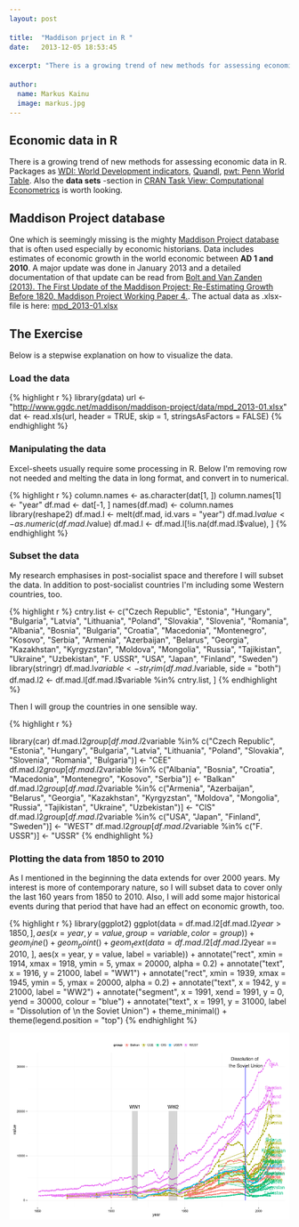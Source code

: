 ```yaml
---
layout: post

title:  "Maddison prject in R "
date:   2013-12-05 18:53:45

excerpt: "There is a growing trend of new methods for assessing economic data in R"

author:
  name: Markus Kainu
  image: markus.jpg
---
```


## Economic data in R

There is a growing trend of new methods for assessing economic data in R. Packages as [WDI: World Development indicators](https://github.com/vincentarelbundock/WDI), [Quandl](http://www.quandl.com/help/packages/r), [pwt: Penn World Table](http://cran.r-project.org/web/packages/pwt/index.html). Also the **data sets** -section in [CRAN Task View: Computational Econometrics](http://cran.r-project.org/web/views/Econometrics.html) is worth looking.

## Maddison Project database

One which is seemingly missing is the mighty [Maddison Project database](http://www.ggdc.net/maddison/maddison-project/home.htm) that is often used especially by economic historians. Data includes estimates of economic growth in the world economic between **AD 1 and 2010**. A major update was done in January 2013 and a detailed documentation of that update can be read from [Bolt and Van Zanden (2013). The First Update of the Maddison Project; Re-Estimating Growth Before 1820, Maddison Project Working Paper 4.](http://www.ggdc.net/maddison/maddison-project/publications/wp4.pdf). The actual data as .xlsx-file is here: [mpd_2013-01.xlsx](http://www.ggdc.net/maddison/maddison-project/data/mpd_2013-01.xlsx)

## The Exercise

Below is a stepwise explanation on how to visualize the data.

### Load the data


{% highlight r %}
library(gdata)
url <- "http://www.ggdc.net/maddison/maddison-project/data/mpd_2013-01.xlsx"
dat <- read.xls(url, header = TRUE, skip = 1, stringsAsFactors = FALSE)
{% endhighlight %}


### Manipulating the data

Excel-sheets usually require some processing in R. Below I'm removing row not needed and melting the data in long format, and convert in to numerical.



{% highlight r %}
column.names <- as.character(dat[1, ])
column.names[1] <- "year"
df.mad <- dat[-1, ]
names(df.mad) <- column.names
library(reshape2)
df.mad.l <- melt(df.mad, id.vars = "year")
df.mad.l$value <- as.numeric(df.mad.l$value)
df.mad.l <- df.mad.l[!is.na(df.mad.l$value), ]
{% endhighlight %}


### Subset the data

My research emphasises in post-socialist space and therefore I will subset the data. In addition to post-socialist countries I'm including some Western countries, too.


{% highlight r %}
cntry.list <- c("Czech Republic", "Estonia", "Hungary", "Bulgaria", "Latvia", 
    "Lithuania", "Poland", "Slovakia", "Slovenia", "Romania", "Albania", "Bosnia", 
    "Bulgaria", "Croatia", "Macedonia", "Montenegro", "Kosovo", "Serbia", "Armenia", 
    "Azerbaijan", "Belarus", "Georgia", "Kazakhstan", "Kyrgyzstan", "Moldova", 
    "Mongolia", "Russia", "Tajikistan", "Ukraine", "Uzbekistan", "F. USSR", 
    "USA", "Japan", "Finland", "Sweden")
library(stringr)
df.mad.l$variable <- str_trim(df.mad.l$variable, side = "both")
df.mad.l2 <- df.mad.l[df.mad.l$variable %in% cntry.list, ]
{% endhighlight %}


Then I will group the countries in one sensible way.


{% highlight r %}

library(car)
df.mad.l2$group[df.mad.l2$variable %in% c("Czech Republic", "Estonia", "Hungary", 
    "Bulgaria", "Latvia", "Lithuania", "Poland", "Slovakia", "Slovenia", "Romania", 
    "Bulgaria")] <- "CEE"
df.mad.l2$group[df.mad.l2$variable %in% c("Albania", "Bosnia", "Croatia", "Macedonia", 
    "Montenegro", "Kosovo", "Serbia")] <- "Balkan"
df.mad.l2$group[df.mad.l2$variable %in% c("Armenia", "Azerbaijan", "Belarus", 
    "Georgia", "Kazakhstan", "Kyrgyzstan", "Moldova", "Mongolia", "Russia", 
    "Tajikistan", "Ukraine", "Uzbekistan")] <- "CIS"
df.mad.l2$group[df.mad.l2$variable %in% c("USA", "Japan", "Finland", "Sweden")] <- "WEST"
df.mad.l2$group[df.mad.l2$variable %in% c("F. USSR")] <- "USSR"
{% endhighlight %}


### Plotting the data from 1850 to 2010

As I mentioned in the beginning the data extends for over 2000 years. My interest is more of contemporary nature, so I will subset data to cover only the last 160 years from 1850 to 2010. Also, I will add some major historical events during that period that have had an effect on economic growth, too.


{% highlight r %}
library(ggplot2)
ggplot(data = df.mad.l2[df.mad.l2$year > 1850, ], aes(x = year, y = value, group = variable, 
    color = group)) + geom_line() + geom_point() + geom_text(data = df.mad.l2[df.mad.l2$year == 
    2010, ], aes(x = year, y = value, label = variable)) + annotate("rect", 
    xmin = 1914, xmax = 1918, ymin = 5, ymax = 20000, alpha = 0.2) + annotate("text", 
    x = 1916, y = 21000, label = "WW1") + annotate("rect", xmin = 1939, xmax = 1945, 
    ymin = 5, ymax = 20000, alpha = 0.2) + annotate("text", x = 1942, y = 21000, 
    label = "WW2") + annotate("segment", x = 1991, xend = 1991, y = 0, yend = 30000, 
    colour = "blue") + annotate("text", x = 1991, y = 31000, label = "Dissolution of \n the Soviet Union") + 
    theme_minimal() + theme(legend.position = "top")
{% endhighlight %}

![center](/figs/2013-12-05-maddison-data/maddison5.png) 





[jekyll-gh]: https://github.com/mojombo/jekyll
[jekyll]:    http://jekyllrb.com
